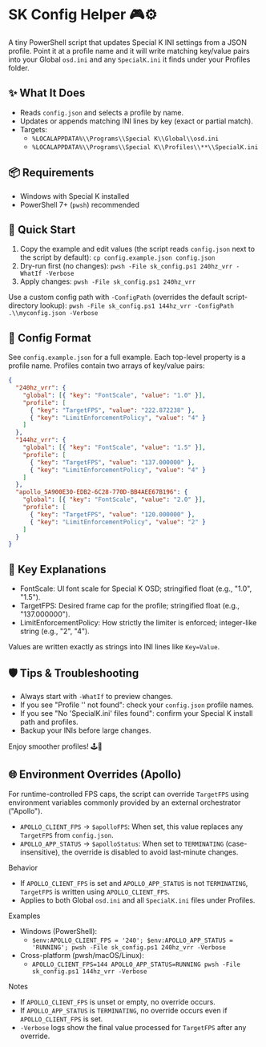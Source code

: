 # SK Config Helper 🎮⚙️

A tiny PowerShell script that updates Special K INI settings from a JSON profile. Point it at a profile name and it will write matching key/value pairs into your Global `osd.ini` and any `SpecialK.ini` it finds under your Profiles folder.

## ✨ What It Does
- Reads `config.json` and selects a profile by name.
- Updates or appends matching INI lines by key (exact or partial match).
- Targets:
  - `%LOCALAPPDATA%\\Programs\\Special K\\Global\\osd.ini`
  - `%LOCALAPPDATA%\\Programs\\Special K\\Profiles\\**\\SpecialK.ini`

## 📦 Requirements
- Windows with Special K installed
- PowerShell 7+ (`pwsh`) recommended

## 🚀 Quick Start
1) Copy the example and edit values (the script reads `config.json` next to the script by default):
   `cp config.example.json config.json`
2) Dry-run first (no changes):
   `pwsh -File sk_config.ps1 240hz_vrr -WhatIf -Verbose`
3) Apply changes:
   `pwsh -File sk_config.ps1 240hz_vrr`

Use a custom config path with `-ConfigPath` (overrides the default script-directory lookup):
`pwsh -File sk_config.ps1 144hz_vrr -ConfigPath .\\myconfig.json -Verbose`

## 🧰 Config Format
See `config.example.json` for a full example. Each top-level property is a profile name. Profiles contain two arrays of key/value pairs:

```json
{
  "240hz_vrr": {
    "global": [{ "key": "FontScale", "value": "1.0" }],
    "profile": [
      { "key": "TargetFPS", "value": "222.872238" },
      { "key": "LimitEnforcementPolicy", "value": "4" }
    ]
  },
  "144hz_vrr": {
    "global": [{ "key": "FontScale", "value": "1.5" }],
    "profile": [
      { "key": "TargetFPS", "value": "137.000000" },
      { "key": "LimitEnforcementPolicy", "value": "4" }
    ]
  },
  "apollo_5A900E30-EDB2-6C28-770D-BB4AEE67B196": {
    "global": [{ "key": "FontScale", "value": "2.0" }],
    "profile": [
      { "key": "TargetFPS", "value": "120.000000" },
      { "key": "LimitEnforcementPolicy", "value": "2" }
    ]
  }
}
```

## 🔑 Key Explanations
- FontScale: UI font scale for Special K OSD; stringified float (e.g., "1.0", "1.5").
- TargetFPS: Desired frame cap for the profile; stringified float (e.g., "137.000000").
- LimitEnforcementPolicy: How strictly the limiter is enforced; integer-like string (e.g., "2", "4").

Values are written exactly as strings into INI lines like `Key=Value`.

## 🛡️ Tips & Troubleshooting
- Always start with `-WhatIf` to preview changes.
- If you see "Profile '<name>' not found": check your `config.json` profile names.
- If you see "No 'SpecialK.ini' files found": confirm your Special K install path and profiles.
- Backup your INIs before large changes.

Enjoy smoother profiles! 🕹️💨

## 🌐 Environment Overrides (Apollo)
For runtime-controlled FPS caps, the script can override `TargetFPS` using environment variables commonly provided by an external orchestrator ("Apollo").

- `APOLLO_CLIENT_FPS` → `$apolloFPS`: When set, this value replaces any `TargetFPS` from `config.json`.
- `APOLLO_APP_STATUS` → `$apolloStatus`: When set to `TERMINATING` (case-insensitive), the override is disabled to avoid last‑minute changes.

Behavior
- If `APOLLO_CLIENT_FPS` is set and `APOLLO_APP_STATUS` is not `TERMINATING`, `TargetFPS` is written using `APOLLO_CLIENT_FPS`.
- Applies to both Global `osd.ini` and all `SpecialK.ini` files under Profiles.

Examples
- Windows (PowerShell):
  - ``$env:APOLLO_CLIENT_FPS = '240'; $env:APOLLO_APP_STATUS = 'RUNNING'; pwsh -File sk_config.ps1 240hz_vrr -Verbose``
- Cross-platform (pwsh/macOS/Linux):
  - ``APOLLO_CLIENT_FPS=144 APOLLO_APP_STATUS=RUNNING pwsh -File sk_config.ps1 144hz_vrr -Verbose``

Notes
- If `APOLLO_CLIENT_FPS` is unset or empty, no override occurs.
- If `APOLLO_APP_STATUS` is `TERMINATING`, no override occurs even if `APOLLO_CLIENT_FPS` is set.
- `-Verbose` logs show the final value processed for `TargetFPS` after any override.
